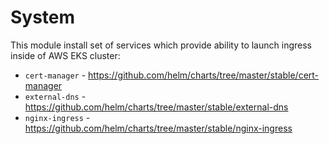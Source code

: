 # System
This module install set of services which provide ability to launch ingress inside of AWS EKS cluster:
- `cert-manager` - https://github.com/helm/charts/tree/master/stable/cert-manager 
- `external-dns` - https://github.com/helm/charts/tree/master/stable/external-dns
- `nginx-ingress` - https://github.com/helm/charts/tree/master/stable/nginx-ingress
